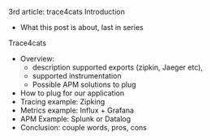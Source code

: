 3rd article: trace4cats
Introduction
- What this post is about, last in series

Trace4cats
- Overview:
    - description supported exports (zipkin, Jaeger etc),
    - supported instrumentation
    - Possible APM solutions to plug
- How to plug for our application
- Tracing example: Zipking
- Metrics example: Influx + Grafana
- APM Example: Splunk or Datalog
- Conclusion: couple words, pros, cons
